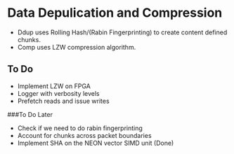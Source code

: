 # Data Depulication and Compression

* Ddup uses Rolling Hash/(Rabin Fingerprinting) to create content defined chunks.
* Comp uses LZW compression algorithm.

## To Do
* Implement LZW on FPGA
* Logger with verbosity levels
* Prefetch reads and issue writes

###To Do Later
* Check if we need to do rabin fingerprinting
* Account for chunks across packet boundaries
* Implement SHA on the NEON vector SIMD unit (Done)
